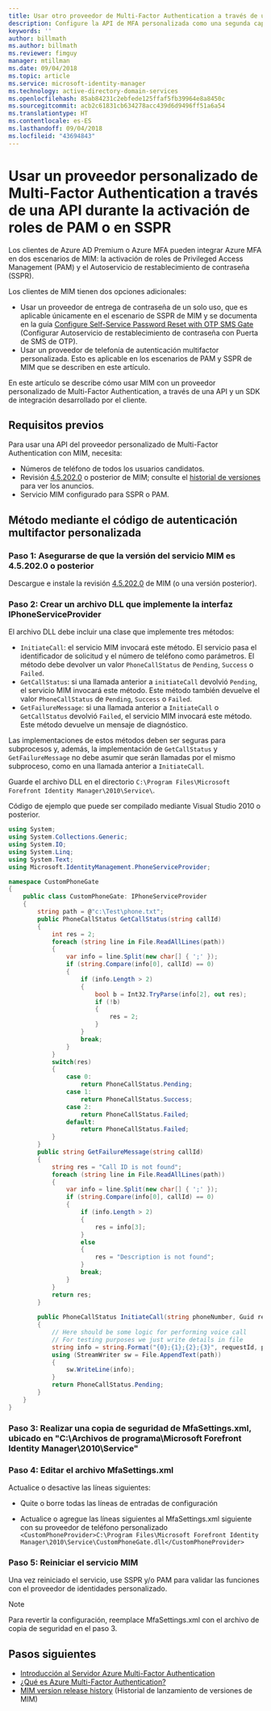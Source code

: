```yaml
---
title: Usar otro proveedor de Multi-Factor Authentication a través de una API para activar PAM o en SSPR | Microsoft Docs
description: Configure la API de MFA personalizada como una segunda capa de seguridad cuando los usuarios activen roles en Privileged Access Management y use el Autoservicio de restablecimiento de contraseña.
keywords: ''
author: billmath
ms.author: billmath
ms.reviewer: fimguy
manager: mtillman
ms.date: 09/04/2018
ms.topic: article
ms.service: microsoft-identity-manager
ms.technology: active-directory-domain-services
ms.openlocfilehash: 85ab84231c2ebfede125ffaf5fb39964e8a8450c
ms.sourcegitcommit: acb2c61831cb634278acc439d6d9496ff51a6a54
ms.translationtype: HT
ms.contentlocale: es-ES
ms.lasthandoff: 09/04/2018
ms.locfileid: "43694843"
---
```

# <a name="use-a-custom-multi-factor-authentication-provider-via-an-api-during-pam-role-activation-or-in-sspr"></a>Usar un proveedor personalizado de Multi-Factor Authentication a través de una API durante la activación de roles de PAM o en SSPR

Los clientes de Azure AD Premium o Azure MFA pueden integrar Azure MFA en dos escenarios de MIM: la activación de roles de Privileged Access Management (PAM) y el Autoservicio de restablecimiento de contraseña (SSPR).

Los clientes de MIM tienen dos opciones adicionales:

 - Usar un proveedor de entrega de contraseña de un solo uso, que es aplicable únicamente en el escenario de SSPR de MIM y se documenta en la guía [Configure Self-Service Password Reset with OTP SMS Gate](https://docs.microsoft.com/en-us/previous-versions/mim/hh824692(v=ws.10)) (Configurar Autoservicio de restablecimiento de contraseña con Puerta de SMS de OTP).
 - Usar un proveedor de telefonía de autenticación multifactor personalizada. Esto es aplicable en los escenarios de PAM y SSPR de MIM que se describen en este artículo.

En este artículo se describe cómo usar MIM con un proveedor personalizado de Multi-Factor Authentication, a través de una API y un SDK de integración desarrollado por el cliente.  

## <a name="prerequisites"></a>Requisitos previos

Para usar una API del proveedor personalizado de Multi-Factor Authentication con MIM, necesita:

- Números de teléfono de todos los usuarios candidatos.
- Revisión [4.5.202.0](https://www.microsoft.com/download/details.aspx?id=57278) o posterior de MIM; consulte el [historial de versiones](/reference/version-history.md) para ver los anuncios.
- Servicio MIM configurado para SSPR o PAM.

## <a name="approach-using-custom-multi-factor-authentication-code"></a>Método mediante el código de autenticación multifactor personalizada

### <a name="step-1-ensure-mim-service-is-at-version-452020-or-later"></a>Paso 1: Asegurarse de que la versión del servicio MIM es 4.5.202.0 o posterior

Descargue e instale la revisión [4.5.202.0](https://www.microsoft.com/download/details.aspx?id=57278) de MIM (o una versión posterior).

### <a name="step-2-create-a-dll-which-implements-the-iphoneserviceprovider-interface"></a>Paso 2: Crear un archivo DLL que implemente la interfaz IPhoneServiceProvider

El archivo DLL debe incluir una clase que implemente tres métodos:

- `InitiateCall`: el servicio MIM invocará este método. El servicio pasa el identificador de solicitud y el número de teléfono como parámetros.  El método debe devolver un valor `PhoneCallStatus` de `Pending`, `Success` o `Failed`.
- `GetCallStatus`: si una llamada anterior a `initiateCall` devolvió `Pending`, el servicio MIM invocará este método. Este método también devuelve el valor `PhoneCallStatus` de `Pending`, `Success` o `Failed`.
- `GetFailureMessage`: si una llamada anterior a `InitiateCall` o `GetCallStatus` devolvió `Failed`, el servicio MIM invocará este método. Este método devuelve un mensaje de diagnóstico.

Las implementaciones de estos métodos deben ser seguras para subprocesos y, además, la implementación de `GetCallStatus` y `GetFailureMessage` no debe asumir que serán llamadas por el mismo subproceso, como en una llamada anterior a `InitiateCall`.

Guarde el archivo DLL en el directorio `C:\Program Files\Microsoft Forefront Identity Manager\2010\Service\`.

Código de ejemplo que puede ser compilado mediante Visual Studio 2010 o posterior.

```csharp
using System;
using System.Collections.Generic;
using System.IO;
using System.Linq;
using System.Text;
using Microsoft.IdentityManagement.PhoneServiceProvider;

namespace CustomPhoneGate
{
    public class CustomPhoneGate: IPhoneServiceProvider
    {
        string path = @"c:\Test\phone.txt";
        public PhoneCallStatus GetCallStatus(string callId)
        {
            int res = 2;
            foreach (string line in File.ReadAllLines(path))
            {
                var info = line.Split(new char[] { ';' });
                if (string.Compare(info[0], callId) == 0)
                {
                    if (info.Length > 2)
                    {
                        bool b = Int32.TryParse(info[2], out res);
                        if (!b)
                        {
                            res = 2;
                        }
                    }
                    break;
                }
            }
            switch(res)
            {
                case 0:
                    return PhoneCallStatus.Pending;
                case 1:
                    return PhoneCallStatus.Success;
                case 2:
                    return PhoneCallStatus.Failed;
                default:
                    return PhoneCallStatus.Failed;
            }       
        }
        public string GetFailureMessage(string callId)
        {
            string res = "Call ID is not found";
            foreach (string line in File.ReadAllLines(path))
            {
                var info = line.Split(new char[] { ';' });
                if (string.Compare(info[0], callId) == 0)
                {
                    if (info.Length > 2)
                    {
                        res = info[3];
                    }
                    else
                    {
                        res = "Description is not found";
                    }
                    break;
                }
            }
            return res;            
        }
        
        public PhoneCallStatus InitiateCall(string phoneNumber, Guid requestId, Dictionary<string,object> deliveryAttributes)
        {
            // Here should be some logic for performing voice call
            // For testing purposes we just write details in file             
            string info = string.Format("{0};{1};{2};{3}", requestId, phoneNumber, 0, string.Empty);
            using (StreamWriter sw = File.AppendText(path))
            {
                sw.WriteLine(info);                
            }
            return PhoneCallStatus.Pending;    
        }
    }
}
```
### <a name="step-3-backup-the-mfasettingsxml-located-in-the-cprogram-filesmicrosoft-forefront-identity-manager2010service"></a>Paso 3: Realizar una copia de seguridad de MfaSettings.xml, ubicado en "C:\Archivos de programa\Microsoft Forefront Identity Manager\2010\Service"

### <a name="step-4-edit-the-mfasettingsxml-file"></a>Paso 4: Editar el archivo MfaSettings.xml

Actualice o desactive las líneas siguientes:

- Quite o borre todas las líneas de entradas de configuración 

- Actualice o agregue las líneas siguientes al MfaSettings.xml siguiente con su proveedor de teléfono personalizado <br>
`<CustomPhoneProvider>C:\Program Files\Microsoft Forefront Identity Manager\2010\Service\CustomPhoneGate.dll</CustomPhoneProvider>`

### <a name="step-5-restart-mim-service"></a>Paso 5: Reiniciar el servicio MIM

Una vez reiniciado el servicio, use SSPR y/o PAM para validar las funciones con el proveedor de identidades personalizado.

> [!NOTE] 
> Para revertir la configuración, reemplace MfaSettings.xml con el archivo de copia de seguridad en el paso 3.


## <a name="next-steps"></a>Pasos siguientes

- [Introducción al Servidor Azure Multi-Factor Authentication](https://docs.microsoft.com/en-us/azure/active-directory/authentication/howto-mfaserver-deploy)
- [¿Qué es Azure Multi-Factor Authentication?](https://docs.microsoft.com/azure/multi-factor-authentication/multi-factor-authentication)
- [MIM version release history](./reference/version-history.md) (Historial de lanzamiento de versiones de MIM)
